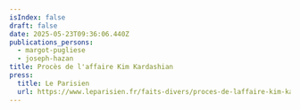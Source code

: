 ```yaml
---
isIndex: false
draft: false
date: 2025-05-23T09:36:06.440Z
publications_persons:
  - margot-pugliese
  - joseph-hazan
title: Procès de l'affaire Kim Kardashian
press:
  title: Le Parisien
  url: https://www.leparisien.fr/faits-divers/proces-de-laffaire-kim-kardashian-condamner-a-cet-age-cest-de-la-perpetuite-cest-emmurer-vivant-23-05-2025-OIBB5PE3AFDNPMUBCMLB3F4OJQ.php
---
```

